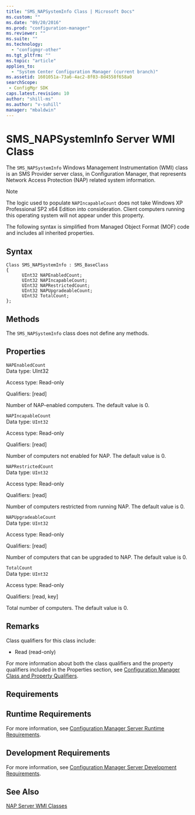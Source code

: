```yaml
---
title: "SMS_NAPSystemInfo Class | Microsoft Docs"
ms.custom: ""
ms.date: "09/20/2016"
ms.prod: "configuration-manager"
ms.reviewer: ""
ms.suite: ""
ms.technology:
  - "configmgr-other"
ms.tgt_pltfrm: ""
ms.topic: "article"
applies_to:
  - "System Center Configuration Manager (current branch)"
ms.assetid: 1601051a-73a6-4ac2-8f03-8d4558f658a0searchScope: - ConfigMgr SDK
caps.latest.revision: 10
author: "shill-ms"
ms.author: "v-suhill"
manager: "mbaldwin"
---
```

# SMS_NAPSystemInfo Server WMI Class
The `SMS_NAPSystemInfo` Windows Management Instrumentation (WMI) class is an SMS Provider server class, in Configuration Manager, that represents Network Access Protection (NAP) related system information.  

> [!NOTE]
>  The logic used to populate `NAPIncapableCount` does not take Windows XP Professional SP2 x64 Edition into consideration. Client computers running this operating system will not appear under this property.  

 The following syntax is simplified from Managed Object Format (MOF) code and includes all inherited properties.  

## Syntax  

```  
Class SMS_NAPSystemInfo : SMS_BaseClass  
{  
      UInt32 NAPEnabledCount;  
      UInt32 NAPIncapableCount;  
      UInt32 NAPRestrictedCount;  
      UInt32 NAPUpgradeableCount;  
      UInt32 TotalCount;  
};  
```  

## Methods  
 The `SMS_NAPSystemInfo` class does not define any methods.  

## Properties  
 `NAPEnabledCount`  
 Data type: UInt32  

 Access type: Read-only  

 Qualifiers: [read]  

 Number of NAP-enabled computers. The default value is 0.  

 `NAPIncapableCount`  
 Data type: `UInt32`  

 Access type: Read-only  

 Qualifiers: [read]  

 Number of computers not enabled for NAP. The default value is 0.  

 `NAPRestrictedCount`  
 Data type: `UInt32`  

 Access type: Read-only  

 Qualifiers: [read]  

 Number of computers restricted from running NAP. The default value is 0.  

 `NAPUpgradeableCount`  
 Data type: `UInt32`  

 Access type: Read-only  

 Qualifiers: [read]  

 Number of computers that can be upgraded to NAP. The default value is 0.  

 `TotalCount`  
 Data type: `UInt32`  

 Access type: Read-only  

 Qualifiers: [read, key]  

 Total number of computers. The default value is 0.  

## Remarks  
 Class qualifiers for this class include:  

-   Read (read-only)  

 For more information about both the class qualifiers and the property qualifiers included in the Properties section, see [Configuration Manager Class and Property Qualifiers](../../../develop/reference/misc/class-and-property-qualifiers.md).  

## Requirements  

## Runtime Requirements  
 For more information, see [Configuration Manager Server Runtime Requirements](../../../develop/core/reqs/server-runtime-requirements.md).  

## Development Requirements  
 For more information, see [Configuration Manager Server Development Requirements](../../../develop/core/reqs/server-development-requirements.md).  

## See Also  
 [NAP Server WMI Classes](../../../develop/reference/misc/nap-server-wmi-classes.md)
